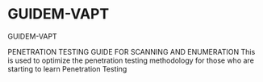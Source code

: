 # GUIDEM-VAPT
GUIDEM-VAPT

PENETRATION TESTING GUIDE FOR SCANNING AND ENUMERATION
This is used to optimize the penetration testing methodology for those who are starting to learn Penetration Testing

